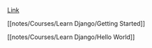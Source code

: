 [Link](https://learndjango.com/)

[[notes/Courses/Learn Django/Getting Started]]

[[notes/Courses/Learn Django/Hello World]]